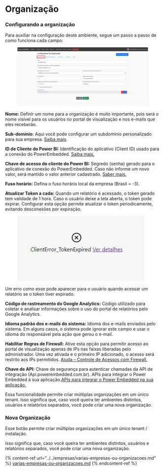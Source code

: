 # Organização

### Configurando a organização

Para auxiliar na configuração deste ambiente, segue um passo a passo de como funciona cada campo:

<figure><img src="../../../.gitbook/assets/configuracoes-Organizacao.png" alt=""><figcaption></figcaption></figure>

**Nome:** Definir um nome para a organização é muito importante, pois será o nome visível para os usuários no portal de visualização e nos e-mails que eles receberão.

**Sub-domínio:** Aqui você pode configurar um subdomínio personalizado para sua empresa. [Saiba mais](../../configuracao-dns/).

**ID de Cliente do Power BI:** Identificação do aplicativo (Client ID) usado para a conexão do PowerEmbedded. [Saiba mais.](https://powerembedded.com.br/manual-de-instalacao-trial-do-fabric/)

**Chave de acesso do cliente do Power BI:** Segredo (senha) gerado para o aplicativo de conexão do PowerEmbedded. Caso não informe um novo valor, será mantido o valor anterior cadastrado. [Saber mais.](https://powerembedded.com.br/manual-de-instalacao-trial-do-fabric/)

**Fuso horário:** Defina o fuso horário local da empresa (Brasil = -3).

**Atualizar Token a cada:** Quando um relatório é acessado, o token gerado tem validade de 1 hora. Caso o usuário deixe a tela aberta, o token pode expirar. Configurar esta opção permite atualizar o token periodicamente, evitando desconexões por expiração.

<div align="left">

<figure><img src="../../../.gitbook/assets/expiracao-do-token.png" alt=""><figcaption></figcaption></figure>

</div>

Um erro como esse pode aparecer para o usuário quando acessar um relatório se o token tiver expirado.



**Código de rastreamento do Google Analytics:** Código utilizado para coletar e analisar informações sobre o uso do portal de relatórios pelo Google Analytics.

**Idioma padrão dos e-mails do sistema:** Idioma dos e-mails enviados pelo sistema. Em alguns casos, o sistema pode ignorar este campo e usar o idioma do responsável pela ação que gerou o e-mail.

**Habilitar Regras de Firewall:** Ative esta opção para permitir acesso ao portal de visualização apenas de IPs nas faixas liberadas pelo administrador. Uma vez ativada e o primeiro IP adicionado, o acesso será restrito aos IPs permitidos. [Ajuda – Controle de Acessos com Firewall.](https://powerembedded.com.br/ajuda-controle-de-acessos-com-firewall/)

**Chave de API:** Chave de segurança para autenticar chamadas da API de integração (Api.powerembedded.com.br). APIs para integrar o Power Embedded à sua aplicação.[APIs para integrar o Power Embedded na sua aplicação.](https://powerembedded.com.br/novo-recurso-apis-para-integrar-o-power-embedded-na-sua-aplicacao/)

Essa funcionalidade permite criar múltiplas organizações em um único tenant. Isso significa que, caso você queira ter ambientes distintos, usuários e relatórios separados, você pode criar uma nova organização.



### Nova Organização

Esse botão permite criar múltiplas organizações em um único tenant / instalação.

Isso significa que, caso você queira ter ambientes distintos, usuários e relatórios separados, você pode criar uma nova organização.

{% content-ref url="../../empresas/varias-empresas-ou-organizacoes.md" %}
[varias-empresas-ou-organizacoes.md](../../empresas/varias-empresas-ou-organizacoes.md)
{% endcontent-ref %}

